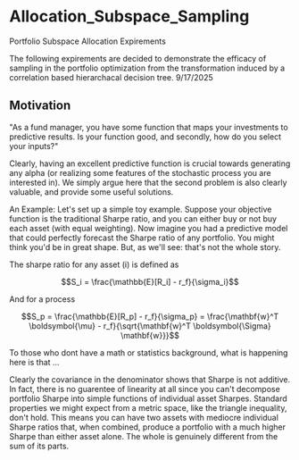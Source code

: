 # Allocation_Subspace_Sampling
Portfolio Subspace Allocation Expirements

The following expirements are decided to demonstrate the efficacy of sampling in the portfolio optimization from the transformation induced by a correlation based hierarchacal decision tree. 9/17/2025

## Motivation


"As a fund manager, you have some function that maps your investments to predictive results. Is your function good, and secondly, how do you select your inputs?"

Clearly, having an excellent predictive function is crucial towards generating any alpha (or realizing some features of the stochastic process you are interested in). We simply argue here that the second problem is also clearly valuable, and provide some useful solutions. 

An Example: 
Let's set up a simple toy example. Suppose your objective function is the traditional Sharpe ratio, and you can either buy or not buy each asset (with equal weighting). Now imagine you had a predictive model that could perfectly forecast the Sharpe ratio of any portfolio. You might think you'd be in great shape. But, as we'll see: that's not the whole story.

The sharpe ratio for any asset (i) is defined as

$$S_i = \frac{\mathbb{E}[R_i] - r_f}{\sigma_i}$$

And for a process 

$$S_p = \frac{\mathbb{E}[R_p] - r_f}{\sigma_p} = \frac{\mathbf{w}^T \boldsymbol{\mu} - r_f}{\sqrt{\mathbf{w}^T \boldsymbol{\Sigma} \mathbf{w}}}$$

To those who dont have a math or statistics background, what is happening here is that ...

Clearly the covariance in the denominator shows that Sharpe is not additive. In fact, there is no guarentee of linearity at all since you can't decompose portfolio Sharpe into simple functions of individual asset Sharpes. Standard properties we might expect from a metric space, like the triangle inequality, don't hold. This means you can have two assets with mediocre individual Sharpe ratios that, when combined, produce a portfolio with a much higher Sharpe than either asset alone. The whole is genuinely different from the sum of its parts. 
